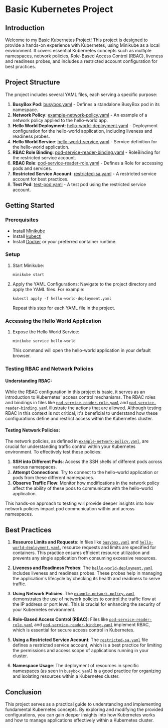 # Basic Kubernetes Project

## Introduction

Welcome to my Basic Kubernetes Project! This project is designed to provide a hands-on experience with Kubernetes, using Minikube as a local environment. It covers essential Kubernetes concepts such as multiple namespaces, network policies, Role-Based Access Control (RBAC), liveness and readiness probes, and includes a restricted account configuration for best practices.

## Project Structure

The project includes several YAML files, each serving a specific purpose:

1. **BusyBox Pod**: [busybox.yaml](https://github.com/jamesprawdz/kubernetes-hello-world/blob/main/busybox.yaml) - Defines a standalone BusyBox pod in its namespace.
2. **Network Policy**: [example-network-policy.yaml](https://github.com/jamesprawdz/kubernetes-hello-world/blob/main/example-network-policy.yaml) - An example of a network policy applied to the hello-world app.
3. **Hello World Deployment**: [hello-world-deployment.yaml](https://github.com/jamesprawdz/kubernetes-hello-world/blob/main/hello-world-deployment.yaml) - Deployment configuration for the hello-world application, including liveness and readiness probes.
4. **Hello World Service**: [hello-world-service.yaml](https://github.com/jamesprawdz/kubernetes-hello-world/blob/main/hello-world-service.yaml) - Service definition for the hello-world application.
5. **RBAC Role Binding**: [pod-service-reader-binding.yaml](https://github.com/jamesprawdz/kubernetes-hello-world/blob/main/pod-service-reader-binding.yaml) - RoleBinding for the restricted service account.
6. **RBAC Role**: [pod-service-reader-role.yaml](https://github.com/jamesprawdz/kubernetes-hello-world/blob/main/pod-service-reader-role.yaml) - Defines a Role for accessing pods and services.
7. **Restricted Service Account**: [restricted-sa.yaml](https://github.com/jamesprawdz/kubernetes-hello-world/blob/main/restricted-sa.yaml) - A restricted service account for best practices.
8. **Test Pod**: [test-pod.yaml](https://github.com/jamesprawdz/kubernetes-hello-world/blob/main/test-pod.yaml) - A test pod using the restricted service account.

## Getting Started

### Prerequisites

- Install [Minikube](https://minikube.sigs.k8s.io/docs/start/)
- Install [kubectl](https://kubernetes.io/docs/tasks/tools/)
- Install [Docker](https://docs.docker.com/get-docker/) or your preferred container runtime.

### Setup

1.  Start Minikube:

    `minikube start`

2.  Apply the YAML Configurations: Navigate to the project directory and apply the YAML files. For example:

    `kubectl apply -f hello-world-deployment.yaml`

    Repeat this step for each YAML file in the project.

### Accessing the Hello World Application

1.  Expose the Hello World Service:

    `minikube service hello-world`

    This command will open the hello-world application in your default browser.

### Testing RBAC and Network Policies

#### Understanding RBAC:

While the RBAC configuration in this project is basic, it serves as an introduction to Kubernetes' access control mechanisms. The RBAC roles and bindings in files like [`pod-service-reader-role.yaml`](https://github.com/jamesprawdz/kubernetes-hello-world/blob/main/pod-service-reader-role.yaml) and [`pod-service-reader-binding.yaml`](https://github.com/jamesprawdz/kubernetes-hello-world/blob/main/pod-service-reader-binding.yaml) illustrate the actions that are allowed. Although testing RBAC in this context is not critical, it's beneficial to understand how these configurations define and restrict access within the Kubernetes cluster.

#### Testing Network Policies:

The network policies, as defined in [`example-network-policy.yaml`](https://github.com/jamesprawdz/kubernetes-hello-world/blob/main/example-network-policy.yaml), are crucial for understanding traffic control within your Kubernetes environment. To effectively test these policies:

1. **SSH into Different Pods**: Access the SSH shells of different pods across various namespaces.
2. **Attempt Connections**: Try to connect to the hello-world application or pods from these different namespaces.
3. **Observe Traffic Flow**: Monitor how modifications in the network policy affect the ability of these pods to communicate with the hello-world application.

This hands-on approach to testing will provide deeper insights into how network policies impact pod communication within and across namespaces.

## Best Practices

1. **Resource Limits and Requests**: In files like [`busybox.yaml`](https://github.com/jamesprawdz/kubernetes-hello-world/blob/main/busybox.yaml) and [`hello-world-deployment.yaml`](https://github.com/jamesprawdz/kubernetes-hello-world/blob/main/hello-world-deployment.yaml), resource requests and limits are specified for containers. This practice ensures efficient resource utilization and prevents any single application from consuming excessive resources.

2. **Liveness and Readiness Probes**: The [`hello-world-deployment.yaml`](https://github.com/jamesprawdz/kubernetes-hello-world/blob/main/hello-world-deployment.yaml) includes liveness and readiness probes. These probes help in managing the application's lifecycle by checking its health and readiness to serve traffic.

3. **Using Network Policies**: The [`example-network-policy.yaml`](https://github.com/jamesprawdz/kubernetes-hello-world/blob/main/example-network-policy.yaml) demonstrates the use of network policies to control the traffic flow at the IP address or port level. This is crucial for enhancing the security of your Kubernetes environment.

4. **Role-Based Access Control (RBAC)**: Files like [`pod-service-reader-role.yaml`](https://github.com/jamesprawdz/kubernetes-hello-world/blob/main/pod-service-reader-role.yaml) and [`pod-service-reader-binding.yaml`](https://github.com/jamesprawdz/kubernetes-hello-world/blob/main/pod-service-reader-binding.yaml) implement RBAC, which is essential for secure access control in Kubernetes.

5. **Using a Restricted Service Account**: The [`restricted-sa.yaml`](https://github.com/jamesprawdz/kubernetes-hello-world/blob/main/restricted-sa.yaml) file defines a restricted service account, which is a best practice for limiting the permissions and access scope of applications running in your cluster.

6. **Namespace Usage**: The deployment of resources in specific namespaces (as seen in `busybox.yaml`) is a good practice for organizing and isolating resources within a Kubernetes cluster.

## Conclusion

This project serves as a practical guide to understanding and implementing fundamental Kubernetes concepts. By exploring and modifying the provided configurations, you can gain deeper insights into how Kubernetes works and how to manage applications effectively within a Kubernetes cluster.
